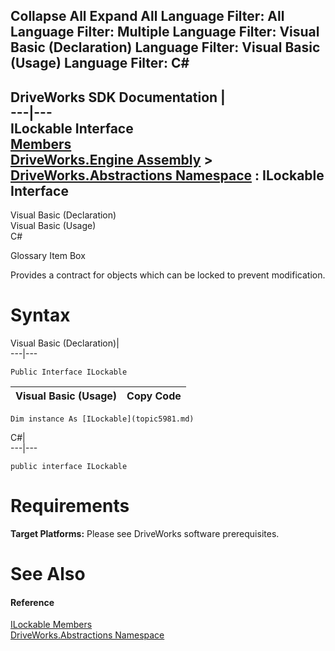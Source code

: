 Collapse All Expand All Language Filter: All  Language Filter: Multiple  Language Filter: Visual Basic (Declaration) Language Filter: Visual Basic (Usage) Language Filter: C#  
---  
DriveWorks SDK Documentation  |   
---|---  
ILockable Interface   
[Members](topic5982.md)   
[DriveWorks.Engine Assembly](topic2156.md) > [DriveWorks.Abstractions Namespace](topic5939.md) : ILockable Interface  
---  
  
Visual Basic (Declaration)    
Visual Basic (Usage)    
C# 

Glossary Item Box

Provides a contract for objects which can be locked to prevent modification. 

# Syntax

Visual Basic (Declaration)|   
---|---  
      
    
    Public Interface ILockable   
  
Visual Basic (Usage)| Copy Code  
---|---  
      
    
    Dim instance As [ILockable](topic5981.md)  
  
C#|   
---|---  
      
    
    public interface ILockable   
  
# Requirements

**Target Platforms:** Please see DriveWorks software prerequisites.

# See Also

#### Reference

[ILockable Members](topic5982.md)   
[DriveWorks.Abstractions Namespace](topic5939.md)


